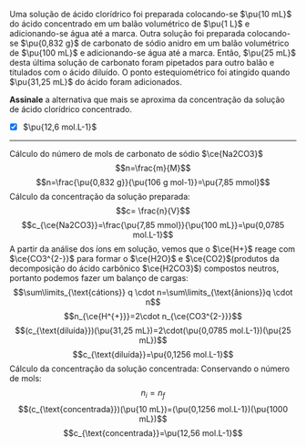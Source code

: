 Uma solução de ácido clorídrico foi preparada colocando-se $\pu{10 mL}$ do ácido concentrado em um balão volumétrico de $\pu{1 L}$ e adicionando-se água até a marca. Outra solução foi preparada colocando-se $\pu{0,832 g}$ de carbonato de sódio anidro em um balão volumétrico de $\pu{100 mL}$ e adicionando-se água até a marca. Então, $\pu{25 mL}$ desta última solução de carbonato foram pipetados para outro balão e titulados com o ácido diluído. O ponto estequiométrico foi atingido quando $\pu{31,25 mL}$ do ácido foram adicionados.

**Assinale** a alternativa que mais se aproxima da concentração da solução de ácido clorídrico concentrado.

- [x] $\pu{12,6 mol.L-1}$

---

Cálculo do número de mols de carbonato de sódio $\ce{Na2CO3}$
$$n=\frac{m}{M}$$
$$n=\frac{\pu{0,832 g}}{\pu{106 g mol-1}}=\pu{7,85 mmol}$$
Cálculo da concentração da solução preparada:
$$c= \frac{n}{V}$$
$$c_{\ce{Na2CO3}}=\frac{\pu{7,85 mmol}}{\pu{100 mL}}=\pu{0,0785 mol.L-1}$$
A partir da análise dos íons em solução, vemos que o $\ce{H+}$ reage com $\ce{CO3^{2-}}$ para formar o $\ce{H2O}$ e $\ce{CO2}$(produtos da decomposição do ácido carbônico $\ce{H2CO3}$) compostos neutros, portanto podemos fazer um balanço de cargas:
$$\sum\limits_{\text{cátions}} q \cdot n=\sum\limits_{\text{ânions}}q \cdot n$$
$$n_{\ce{H^{+}}}=2\cdot n_{\ce{CO3^{2-}}}$$
$$(c_{\text{diluída}})(\pu{31,25 mL})=2\cdot(\pu{0,0785 mol.L-1})(\pu{25 mL})$$
$$c_{\text{diluída}}=\pu{0,1256 mol.L-1}$$
Cálculo da concentração da solução concentrada:
Conservando o número de mols:
$$n_{i}=n_{f}$$
$$(c_{\text{concentrada}})(\pu{10 mL})=(\pu{0,1256 mol.L-1})(\pu{1000 mL})$$
$$c_{\text{concentrada}}=\pu{12,56 mol.L-1}$$
